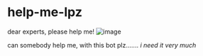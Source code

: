 # help-me-lpz
dear experts, please help me!
![image](https://github.com/SardorJON98/help-me-lpz/assets/139846266/5e59c715-9878-4076-b92a-5f32e4edda0d)

can somebody help me, with this bot plz.......
_i need it very much_
